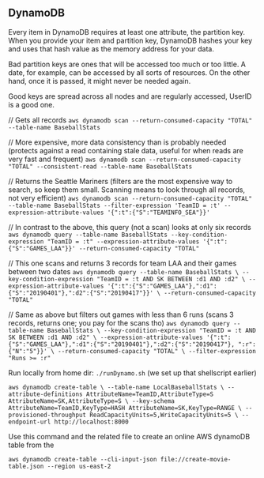 ## DynamoDB

Every item in DynamoDB requires at least one attribute, the partition key. When you provide your item and partition key, DynamoDB hashes your key and uses that hash value as the memory address for your data. 

Bad partition keys are ones that will be accessed too much or too little. A date, for example, can be accessed by all sorts of resources. On the other hand, once it is passed, it might never be needed again. 

Good keys are spread across all nodes and are regularly accessed, UserID is a good one.

// Gets all records
`
aws dynamodb scan --return-consumed-capacity "TOTAL" --table-name BaseballStats
`

// More expensive, more data consistency than is probably needed (protects against a read containing stale data, useful for when reads are very fast and frequent)
`
aws dynamodb scan --return-consumed-capacity "TOTAL" --consistent-read --table-name BaseballStats
`

// Returns the Seattle Mariners (filters are the most expensive way to search, so keep them small. Scanning means to look through all records, not very efficient)
`
aws dynamodb scan --return-consumed-capacity "TOTAL" --table-name BaseballStats --filter-expression 'TeamID = :t' --expression-attribute-values '{":t":{"S":"TEAMINFO_SEA"}}'
`

// In contrast to the above, this query (not a scan) looks at only six records
`
aws dynamodb query --table-name BaseballStats --key-condition-expression "TeamID = :t" --expression-attribute-values '{":t":{"S":"GAMES_LAA"}}' --return-consumed-capacity "TOTAL"
`

// This one scans and returns 3 records for team LAA and their games between two dates
`
aws dynamodb query --table-name BaseballStats \
--key-condition-expression "TeamID = :t AND SK BETWEEN :d1 AND :d2" \
--expression-attribute-values '{":t":{"S":"GAMES_LAA"},":d1":{"S":"20190401"},":d2":{"S":"20190417"}}' \
--return-consumed-capacity "TOTAL"
`

// Same as above but filters out games with less than 6 runs (scans 3 records, returns one; you pay for the scans tho)
`
aws dynamodb query --table-name BaseballStats \
--key-condition-expression "TeamID = :t AND SK BETWEEN :d1 AND :d2" \
--expression-attribute-values '{":t":{"S":"GAMES_LAA"},":d1":{"S":"20190401"},":d2":{"S":"20190417"}, ":r":{"N":"5"}}' \
--return-consumed-capacity "TOTAL" \
--filter-expression "Runs >= :r"
`

Run locally from home dir: `./runDynamo.sh` (we set up that shellscript earlier)


`
aws dynamodb create-table \
--table-name LocalBaseballStats \
--attribute-definitions AttributeName=TeamID,AttributeType=S AttributeName=SK,AttributeType=S \
--key-schema AttributeName=TeamID,KeyType=HASH AttributeName=SK,KeyType=RANGE \
--provisioned-throughput ReadCapacityUnits=5,WriteCapacityUnits=5 \
--endpoint-url http://localhost:8000
`

Use this command and the related file to create an online AWS dynamoDB table from the

`aws dynamodb create-table --cli-input-json file://create-movie-table.json --region us-east-2`


